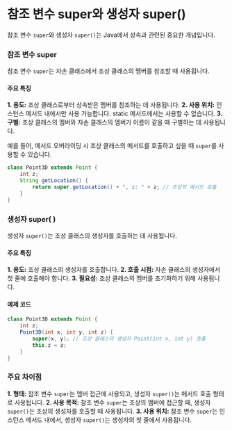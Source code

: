 # 참조 변수 super와 생성자 super()

참조 변수 `super`와 생성자 `super()`는 Java에서 상속과 관련된 중요한 개념입니다.

### 참조 변수 super

참조 변수 `super`는 자손 클래스에서 조상 클래스의 멤버를 참조할 때 사용됩니다.

#### 주요 특징

**1. 용도:** 조상 클래스로부터 상속받은 멤버를 참조하는 데 사용됩니다.
**2. 사용 위치:** 인스턴스 메서드 내에서만 사용 가능합니다. static 메서드에서는 사용할 수 없습니다.
**3. 구별:** 조상 클래스의 멤버와 자손 클래스의 멤버가 이름이 같을 때 구별하는 데 사용됩니다.

예를 들어, 메서드 오버라이딩 시 조상 클래스의 메서드를 호출하고 싶을 때 `super`를 사용할 수 있습니다.

```java
class Point3D extends Point {
    int z;
    String getLocation() {
        return super.getLocation() + ", z: " + z; // 조상의 메서드 호출
    }
}
```

### 생성자 super( )

생성자 `super()`는 조상 클래스의 생성자를 호출하는 데 사용됩니다.

#### 주요 특징

**1. 용도:** 조상 클래스의 생성자를 호출합니다.
**2. 호출 시점:** 자손 클래스의 생성자에서 첫 줄에 호출해야 합니다.
**3. 필요성:** 조상 클래스의 멤버를 초기화하기 위해 사용됩니다.

#### 예제 코드

```java
class Point3D extends Point {
    int z;
    Point3D(int x, int y, int z) {
        super(x, y); // 조상 클래스의 생성자 Point(int x, int y) 호출
        this.z = z;
    }
}
```

### 주요 차이점

**1. 형태:** 참조 변수 `super`는 멤버 접근에 사용되고, 생성자 `super()`는 메서드 호출 형태로 사용됩니다.
**2. 사용 목적:** 참조 변수 `super`는 조상의 멤버에 접근할 때, 생성자 `super()`는 조상의 생성자를 호출할 때 사용됩니다.
**3. 사용 위치:** 참조 변수 `super`는 인스턴스 메서드 내에서, 생성자 `super()`는 생성자의 첫 줄에서 사용됩니다.

